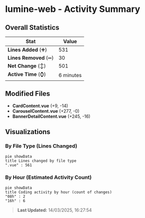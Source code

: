 # lumine-web - Activity Summary 

## Overall Statistics

| Stat                   | Value                                                             |
| ---------------------- | ----------------------------------------------------------------- |
| **Lines Added** (➕)   | 531                                          |
| **Lines Removed** (➖) | 30                                        |
| **Net Change** (↕)    | 501                |
| **Active Time** (⌚)   | 6 minutes |


## Modified Files
- **CardContent.vue** (+9, -14)
- **CarouselContent.vue** (+277, -0)
- **BannerDetailContent.vue** (+245, -16)

## Visualizations

### By File Type (Lines Changed)

```mermaid
pie showData
title Lines changed by file type
".vue" : 561
```

### By Hour (Estimated Activity Count)

```mermaid
pie showData
title Coding activity by hour (count of changes)
"08h" : 2
"16h" : 6
```


> **Last Updated:** 14/03/2025, 16:27:54